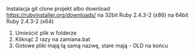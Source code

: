 Instalacja
git clone projekt albo download
https://rubyinstaller.org/downloads/
na 32bit
Ruby 2.4.3-2 (x86)
na 64bit
Ruby 2.4.3-2 (x64)


1. Umieścić plik w folderze
2. Kliknąć 2 razy na zamiana.bat
3. Gotowe pliki mają tą samą nazwę, stare mają - OLD na końcu
